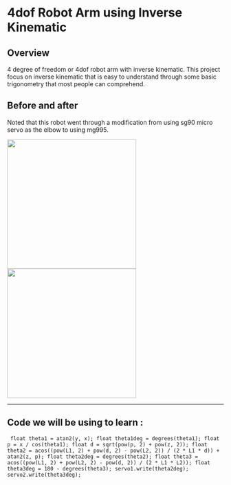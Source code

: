 # 4dof Robot Arm using Inverse Kinematic

## Overview

4 degree of freedom or 4dof robot arm with inverse kinematic. This project focus on inverse kinematic that is easy to understand through some basic trigonometry that most people can comprehend.

## Before and after

Noted that this robot went through a modification from using sg90 micro servo as the elbow to using mg995.

<img src="https://github.com/Sambor2511/4dof-robot-arm-with-inverse-kinematic/assets/76769524/ba028357-59e8-4c9b-ba7f-f2440c37741f" width="300" height="300" />
<img src="https://github.com/Sambor2511/4dof-robot-arm-with-inverse-kinematic/assets/76769524/4024afd6-ecef-44af-809b-1cdcd4cd0911
" width="300" height="300" />

---

#####

## Code we will be using to learn :

` float theta1 = atan2(y, x);
 float theta1deg = degrees(theta1);
 float p = x / cos(theta1);
 float d = sqrt(pow(p, 2) + pow(z, 2));
 float theta2 = acos((pow(L1, 2) + pow(d, 2) - pow(L2, 2)) / (2 * L1 * d)) + atan2(z, p);
 float theta2deg = degrees(theta2);
 float theta3 = acos((pow(L1, 2) + pow(L2, 2) - pow(d, 2)) / (2 * L1 * L2));
 float theta3deg = 180 - degrees(theta3);
 servo1.write(theta2deg);
 servo2.write(theta3deg);`
